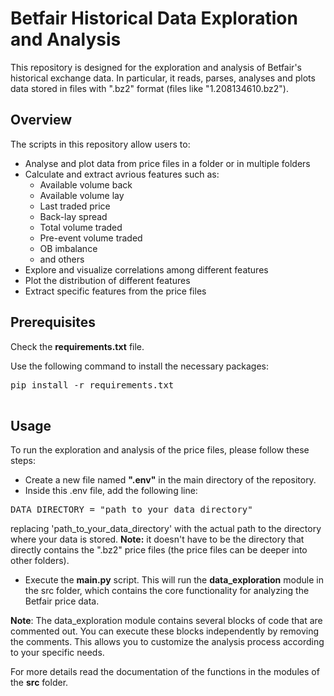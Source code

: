 # Betfair Historical Data Exploration and Analysis
This repository is designed for the exploration and analysis of Betfair's historical exchange data.
In particular, it reads, parses, analyses and plots data stored in files with ".bz2" format (files like "1.208134610.bz2").

## Overview
The scripts in this repository allow users to:

- Analyse and plot data from price files in a folder or in multiple folders
- Calculate and extract avrious features such as:
    - Available volume back
    - Available volume lay
    - Last traded price
    - Back-lay spread
    - Total volume traded
    - Pre-event volume traded
    - OB imbalance
    - and others
- Explore and visualize correlations among different features
- Plot the distribution of different features
- Extract specific features from the price files


## Prerequisites
 Check the **requirements.txt** file.

 Use the following command to install the necessary packages:
 <pre>
pip install -r requirements.txt
 </pre>



## Usage
To run the exploration and analysis of the price files, please follow these steps:

- Create a new file named **".env"** in the main directory of the repository.
- Inside this .env file, add the following line:
<pre>
DATA_DIRECTORY = "path_to_your_data_directory"
</pre>
replacing 'path_to_your_data_directory' with the actual path to the directory where your data is stored.
**Note:** it doesn't have to be the directory that directly contains the ".bz2" price files (the price files can be deeper into other folders).

- Execute the **main.py** script. This will run the **data_exploration** module in the src folder, which contains the core functionality for analyzing the Betfair price data.

**Note**: The data_exploration module contains several blocks of code that are commented out. You can execute these blocks independently by removing the comments. This allows you to customize the analysis process according to your specific needs.

For more details read the documentation of the functions in the modules of the **src** folder.